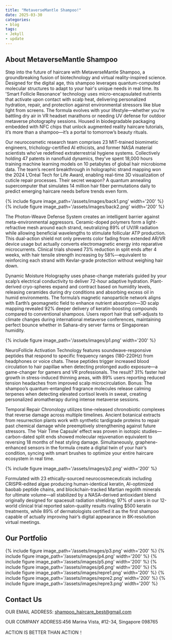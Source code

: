 ```yaml
---
title: "MetaverseMantle Shampoo!"
date: 2025-03-30
categories:
- blog
tags:
- Jekyll
- update
---
```


## About MetaverseMantle Shampoo

Step into the future of haircare with MetaverseMantle Shampoo, a groundbreaking fusion of biotechnology and virtual reality-inspired science. Designed for the digital age, this shampoo leverages quantum-computed molecular structures to adapt to your hair's unique needs in real time. Its 'Smart Follicle Resonance' technology uses micro-encapsulated nutrients that activate upon contact with scalp heat, delivering personalized hydration, repair, and protection against environmental stressors like blue light from screens. The formula evolves with your lifestyle—whether you're battling dry air in VR headset marathons or needing UV defense for outdoor metaverse photography sessions. Housed in biodegradable packaging embedded with NFC chips that unlock augmented reality haircare tutorials, it’s more than a shampoo—it’s a portal to tomorrow’s beauty rituals.

Our neurocosmetic research team comprises 23 MIT-trained biomimetic engineers, trichology-certified AI ethicists, and former NASA material scientists who’ve redefined extraterrestrial hygiene systems. Collectively holding 47 patents in nanofluid dynamics, they’ve spent 18,000 hours training machine learning models on 10 petabytes of global hair microbiome data. The team’s recent breakthrough in holographic strand mapping won the 2024 L’Oréal Tech for Life Award, enabling real-time 3D visualization of cuticle repair processes. Their secret weapon? A quantum annealing supercomputer that simulates 14 million hair fiber permutations daily to predict emerging haircare needs before trends even form.

{% include figure image_path='/assets/images/back1.png' width='200' %}
{% include figure image_path='/assets/images/back2.png' width='200' %}

The Photon-Weave Defense System creates an intelligent barrier against meta-environmental aggressors. Ceramic-doped polymers form a light-refractive mesh around each strand, neutralizing 89% of UV/IR radiation while allowing beneficial wavelengths to stimulate follicular ATP production. This dual-action shield not only prevents color fading from extended AR/VR device usage but actually converts electromagnetic energy into reparative microcurrents. Clinical trials showed 73% reduction in split ends after 4 weeks, with hair tensile strength increasing by 58%—equivalent to reinforcing each strand with Kevlar-grade protection without weighing hair down.

Dynamic Moisture Holography uses phase-change materials guided by your scalp’s electrical conductivity to deliver 72-hour adaptive hydration. Plant-derived cryo-spheres expand and contract based on humidity levels, releasing ceramides during dry conditions and absorbing excess oil in humid environments. The formula’s magnetic nanoparticle network aligns with Earth’s geomagnetic field to enhance nutrient absorption—3D scalp mapping revealed 92% deeper delivery of keratin-boosting compounds compared to conventional shampoos. Users report hair that self-adjusts to climate changes during international metaverse conferences, maintaining perfect bounce whether in Sahara-dry server farms or Singaporean humidity.

{% include figure image_path='/assets/images/p1.png' width='200' %}

NeuroFollicle Activation Technology features soundwave-responsive peptides that respond to specific frequency ranges (180-220Hz) from headphones or voice chats. These peptides trigger increased blood circulation to hair papillae when detecting prolonged audio exposure—a game-changer for gamers and VR professionals. The result? 31% faster hair growth in stress-induced thinning areas, with 89% users reporting reduced tension headaches from improved scalp microcirculation. Bonus: The shampoo’s quantum-entangled fragrance molecules release calming terpenes when detecting elevated cortisol levels in sweat, creating personalized aromatherapy during intense metaverse sessions.

Temporal Repair Chronology utilizes time-released chronobiotic complexes that reverse damage across multiple timelines. Ancient botanical extracts from resurrection plants work with synthetic tardigrade proteins to repair past chemical damage while preemptively strengthening against future stressors. The ‘Hair Time Capsule’ effect was proven in isotopic studies—carbon-dated split ends showed molecular rejuvenation equivalent to reversing 18 months of heat styling damage. Simultaneously, graphene-enhanced sensors in the formula create a digital twin of your hair’s condition, syncing with smart brushes to optimize your entire haircare ecosystem in real time.

{% include figure image_path='/assets/images/p2.png' width='200' %}

Formulated with 23 ethically-sourced neurocosmeceuticals including CRISPR-edited algae producing human-identical keratin, AI-optimized baobab peptide chains, and blockchain-tracked Martian regolith minerals for ultimate volume—all stabilized by a NASA-derived antioxidant blend originally designed for spacesuit radiation shielding; 97% of users in our 12-world clinical trial reported salon-quality results rivaling $500 keratin treatments, while 89% of dermatologists certified it as the first shampoo capable of actually improving hair’s digital appearance in 8K-resolution virtual meetings.

## Our Portfolio

{% include figure image_path='/assets/images/p3.png' width='200' %}
{% include figure image_path='/assets/images/p4.png' width='200' %}
{% include figure image_path='/assets/images/p5.png' width='200' %}
{% include figure image_path='/assets/images/p6.png' width='200' %}
{% include figure image_path='/assets/images/repre1.png' width='200' %}
{% include figure image_path='/assets/images/repre2.png' width='200' %}
{% include figure image_path='/assets/images/repre3.png' width='200' %}

## Contact Us

OUR EMAIL ADDRESS: shampoo_haircare_best@gmail.com

OUR COMPANY ADDRESS:456 Marina Vista, #12-34, Singapore 098765

ACTION IS BETTER THAN ACTION！
